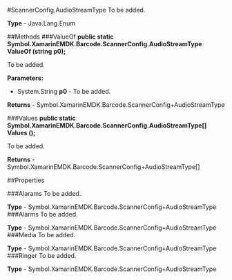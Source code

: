 #ScannerConfig.AudioStreamType
To be added.

**Type** - Java.Lang.Enum

##Methods
###ValueOf
**public static Symbol.XamarinEMDK.Barcode.ScannerConfig.AudioStreamType ValueOf (string p0);**

To be added.

**Parameters:** 

* System.String **p0** - To be added.

**Returns** - Symbol.XamarinEMDK.Barcode.ScannerConfig+AudioStreamType

###Values
**public static Symbol.XamarinEMDK.Barcode.ScannerConfig.AudioStreamType[] Values ();**

To be added.


**Returns** - Symbol.XamarinEMDK.Barcode.ScannerConfig+AudioStreamType[]

##Properties

###Alarams
To be added.

**Type** - Symbol.XamarinEMDK.Barcode.ScannerConfig+AudioStreamType
###Alarms
To be added.

**Type** - Symbol.XamarinEMDK.Barcode.ScannerConfig+AudioStreamType
###Media
To be added.

**Type** - Symbol.XamarinEMDK.Barcode.ScannerConfig+AudioStreamType
###Ringer
To be added.

**Type** - Symbol.XamarinEMDK.Barcode.ScannerConfig+AudioStreamType


